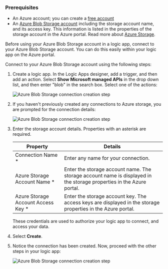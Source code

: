 ### Prerequisites
* An Azure account; you can create a [free account](https://azure.microsoft.com/free)
* An [Azure Blob Storage account](../articles/storage/storage-create-storage-account.md) including the storage account name, and its access key. This information is listed in the properties of the storage account in the Azure portal. Read more about [Azure Storage](../articles/storage/storage-introduction.md).

Before using your Azure Blob Storage account in a logic app, connect to your Azure Blob Storage account. You can do this easily within your logic app on the Azure  portal.  

Connect to your Azure Blob Storage account using the following steps:  

1. Create a logic app. In the Logic Apps designer, add a trigger, and then add an action. Select **Show Microsoft managed APIs** in the drop down list, and then enter "blob" in the search box. Select one of the actions:  
   
    ![Azure Blob Storage connection creation step](./media/connectors-create-api-azureblobstorage/azureblobstorage-1.png)  
2. If you haven't previously created any connections to Azure storage, you are prompted for the connection details:   
   
    ![Azure Blob Storage connection creation step](./media/connectors-create-api-azureblobstorage/connection-details.png)  
3. Enter the storage account details. Properties with an asterisk are required.
   
   | Property | Details |
   | --- | --- |
   | Connection Name * |Enter any name for your connection. |
   | Azure Storage Account Name * |Enter the storage account name. The storage account name is displayed in the storage properties in the Azure portal. |
   | Azure Storage Account Access Key * |Enter the storage account key. The access keys are displayed in the storage properties in the Azure portal. |
   
    These credentials are used to authorize your logic app to connect, and access your data. 
4. Select **Create**.
5. Notice the connection has been created. Now, proceed with the other steps in your logic app: 
   
    ![Azure Blob Storage connection creation step](./media/connectors-create-api-azureblobstorage/azureblobstorage-3.png)  

